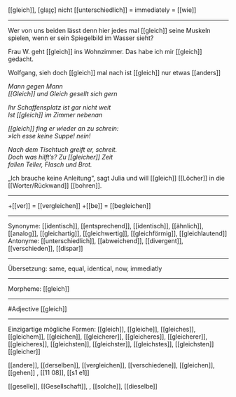 [[gleich]], [ɡlaɪ̯ç]  nicht [[unterschiedlich]]
= immediately = [[wie]]

---
Wer von uns beiden lässt denn hier jedes mal [[gleich]] seine Muskeln spielen, wenn er sein Spiegelbild im Wasser sieht?

Frau W. geht [[gleich]] ins Wohnzimmer. Das habe ich mir [[gleich]] gedacht.

Wolfgang, sieh doch [[gleich]] mal nach ist [[gleich]] nur etwas [[anders]]

*Mann gegen Mann*  
*[[Gleich]] und Gleich gesellt sich gern*  

*Ihr Schaffensplatz ist gar nicht weit*  
*Ist [[gleich]] im Zimmer nebenan*

*[[gleich]] fing er wieder an zu schrein:*  
*»Ich esse keine Suppe! nein!*  

*Nach dem Tischtuch greift er, schreit.*  
*Doch was hilft’s? Zu [[gleicher]] Zeit*  
*fallen Teller, Flasch und Brot.*  

„Ich brauche keine Anleitung“, sagt Julia und will [[gleich]] [[Löcher]] in die [[Worter/Rückwand]] [[bohren]]. 


---
+[[ver]] = [[vergleichen]]
+[[be]] = [[begleichen]]
 
---
Synonyme: 
[[identisch]], [[entsprechend]], [[identisch]], [[ähnlich]], [[analog]], [[gleichartig]], [[gleichwertig]], [[gleichförmig]], [[gleichlautend]]
Antonyme:
[[unterschiedlich]], [[abweichend]], [[divergent]], [[verschieden]], [[dispar]]


---
Übersetzung: 
same, equal, identical, now, immediatly

---
Morpheme:
[[gleich]]

---
#Adjective [[gleich]]

---
Einzigartige mögliche Formen: 
[[gleich]], [[gleiche]], [[gleiches]], [[gleichem]], [[gleichen]], [[gleicherer]], [[gleicheres]], [[gleicherer]], [[gleicheres]], [[gleichsten]], [[gleichster]], [[gleichstes]], [[gleichsten]]
[[gleicher]]

[[andere]], [[derselben]], [[vergleichen]], [[verschiedene]], [[gleichen]], [[gehen]]
, [[11 08]], [[s1 e1]]

[[geselle]], [[Gesellschaft]], 
, [[solche]], [[dieselbe]]